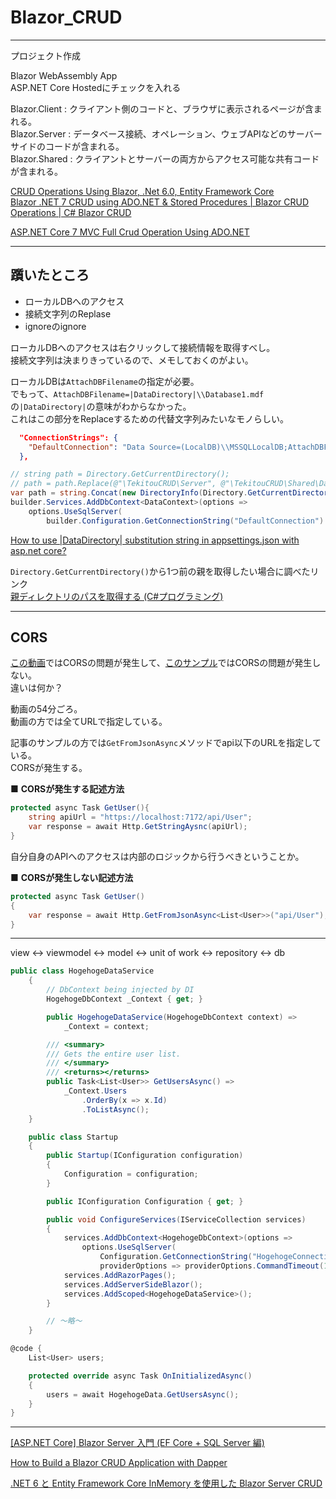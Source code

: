 # Blazor_CRUD

---

プロジェクト作成  

Blazor WebAssembly App  
ASP.NET Core Hostedにチェックを入れる  

Blazor.Client : クライアント側のコードと、ブラウザに表示されるページが含まれる。  
Blazor.Server : データベース接続、オペレーション、ウェブAPIなどのサーバーサイドのコードが含まれる。  
Blazor.Shared : クライアントとサーバーの両方からアクセス可能な共有コードが含まれる。  

[CRUD Operations Using Blazor, .Net 6.0, Entity Framework Core](https://www.c-sharpcorner.com/article/crud-operations-using-blazor-net-6-0-entity-framework-core/)  
[Blazor .NET 7 CRUD using ADO.NET & Stored Procedures | Blazor CRUD Operations | C# Blazor CRUD](https://www.youtube.com/watch?v=TCLLVz8Wk3A)  

[ASP.NET Core 7 MVC Full Crud Operation Using ADO.NET](https://www.youtube.com/watch?v=YNcF53YvAwE)  

---

## 躓いたところ

- ローカルDBへのアクセス  
- 接続文字列のReplase  
- ignoreのignore  

ローカルDBへのアクセスは右クリックして接続情報を取得すべし。  
接続文字列は決まりきっているので、メモしておくのがよい。  

ローカルDBは`AttachDBFilename`の指定が必要。  
でもって、`AttachDBFilename=|DataDirectory|\\Database1.mdf`の`|DataDirectory|`の意味がわからなかった。  
これはこの部分をReplaceするための代替文字列みたいなモノらしい。  

``` json
  "ConnectionStrings": {
    "DefaultConnection": "Data Source=(LocalDB)\\MSSQLLocalDB;AttachDBFilename=|DataDirectory|\\Database1.mdf;Integrated Security=True;",
  },
```

``` cs
// string path = Directory.GetCurrentDirectory();
// path = path.Replace(@"\TekitouCRUD\Server", @"\TekitouCRUD\Shared\Database");
var path = string.Concat(new DirectoryInfo(Directory.GetCurrentDirectory()!).Parent.FullName, @"\Shared\Database");
builder.Services.AddDbContext<DataContext>(options =>
    options.UseSqlServer(
        builder.Configuration.GetConnectionString("DefaultConnection").Replace("|DataDirectory|", path)));
```

[How to use |DataDirectory| substitution string in appsettings.json with asp.net core?](https://stackoverflow.com/questions/55955282/how-to-use-datadirectory-substitution-string-in-appsettings-json-with-asp-net)  

`Directory.GetCurrentDirectory()`から1つ前の親を取得したい場合に調べたリンク  
[親ディレクトリのパスを取得する (C#プログラミング)](https://www.ipentec.com/document/csharp-get-parent-directory-path)  

---

## CORS

[この動画](https://www.youtube.com/watch?v=TCLLVz8Wk3A)ではCORSの問題が発生して、[このサンプル](https://www.c-sharpcorner.com/article/crud-operations-using-blazor-net-6-0-entity-framework-core/)ではCORSの問題が発生しない。  
違いは何か？

動画の54分ごろ。  
動画の方では全てURLで指定している。  

記事のサンプルの方では`GetFromJsonAsync`メソッドでapi以下のURLを指定している。  
CORSが発生する。

■ **CORSが発生する記述方法**

``` cs
protected async Task GetUser(){
    string apiUrl = "https://localhost:7172/api/User";
    var response = await Http.GetStringAysnc(apiUrl);
}
```

自分自身のAPIへのアクセスは内部のロジックから行うべきということか。  

■ **CORSが発生しない記述方法**

``` cs
protected async Task GetUser()
{
    var response = await Http.GetFromJsonAsync<List<User>>("api/User");
}
```

---

view ↔ viewmodel ↔ model ↔ unit of work ↔ repository ↔ db

``` cs : service
public class HogehogeDataService
    {
        // DbContext being injected by DI
        HogehogeDbContext _Context { get; }

        public HogehogeDataService(HogehogeDbContext context) =>
            _Context = context;

        /// <summary>
        /// Gets the entire user list.
        /// </summary>
        /// <returns></returns>
        public Task<List<User>> GetUsersAsync() =>
            _Context.Users
                .OrderBy(x => x.Id)
                .ToListAsync();
    }
```

``` cs
    public class Startup
    {
        public Startup(IConfiguration configuration)
        {
            Configuration = configuration;
        }

        public IConfiguration Configuration { get; }

        public void ConfigureServices(IServiceCollection services)
        {
            services.AddDbContext<HogehogeDbContext>(options =>
                options.UseSqlServer(
                    Configuration.GetConnectionString("HogehogeConnection"),
                    providerOptions => providerOptions.CommandTimeout(120)));
            services.AddRazorPages();
            services.AddServerSideBlazor();
            services.AddScoped<HogehogeDataService>();
        }

        // ～略～
    }
```

``` cs : razor
@code {
    List<User> users;

    protected override async Task OnInitializedAsync()
    {
        users = await HogehogeData.GetUsersAsync();
    }
}
```

---

[[ASP.NET Core] Blazor Server 入門 (EF Core + SQL Server 編)](https://mseeeen.msen.jp/asp-dotnet-core-blazor-ef-core-sqlserver/)  

[How to Build a Blazor CRUD Application with Dapper](https://www.syncfusion.com/blogs/post/build-blazor-crud-application-with-dapper.aspx)  

[.NET 6 と Entity Framework Core InMemory を使用した Blazor Server CRUD](https://www.youtube.com/watch?v=ii6QzWudZ6E)  
